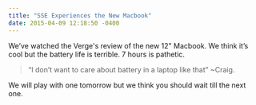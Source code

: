 ```yaml
---
title: "SSE Experiences the New Macbook"
date: 2015-04-09 12:18:50 -0400
---
```


We’ve watched the Verge's review of the new 12" Macbook. We think it’s cool but the battery life is terrible. 7 hours is pathetic. 

> “I don’t want to care about battery in a laptop like that” ~Craig.

We will play with one tomorrow but we think you should wait till the next one.
